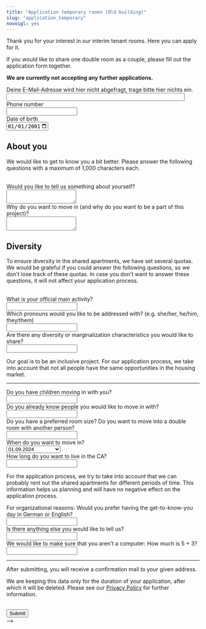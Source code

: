 ```yaml
---
title: "Application temporary rooms (Old building)"
slug: "application_temporary"
novoigl: yes
---
```


<!-- <form action="/bewerbung_befristet/send.php" method="post" accept-charset="utf-8"> -->
<p>Thank you for your interest in our interim tenant rooms. Here you can apply for it.

If you would like to share one double room as a couple, please fill out the application form together.

<b>We are currently not accepting any further applications.</b></p>

<!-- <h2>General questions</h3>
<div class="field">
    <label class="label" for="full_name">Name</label>
  	<div class="control has-icons-left">
        <input type="text" name="full_name" value="" class="input required" maxlength="100" required/>
        <span class="icon is-small is-left">
            <i class="icon-user"></i>
        </span>
    </div>
</div>
<div class="field">
    <label class="label" for="email">E-mail address</label>
    <div class="control has-icons-left">
        <input type="email" name="email" value="" class="input required email"
            id="email" size="55" required/>
        <span class="icon is-small is-left">
            <i class="icon-mail-alt"></i>
        </span>
    </div>
</div>
<!-- Schutz vor der Benutzung des Formulars mit Computern. Es ist wird nicht angezeigt. -->
<div class="field extra-field">
    <label class="label" for="mail">Deine E-Mail-Adresse wird hier nicht
    abgefragt, trage bitte hier nichts ein.</label>
    <div class="control has-icons-left">
        <input type="email" name="mail" value="" class="input email"
            id="mail" size="55"/>
    </div>
</div>
<div class="field">
    <label class="label" for="phone">Phone number</label>
  	<div class="control has-icons-left">
        <input type="text" name="phone" value="" class="input required" maxlength="100" required/>
        <span class="icon is-small is-left">
            <i class="icon-phone"></i>
        </span>
    </div>
</div>
<div class="field">
    <label class="label" for="age">Date of birth</label>
    <div class="control">
        <input class="input required" type="date" id="age" name="age" value="2001-01-01" min="1940-01-01" max="2010-12-31" required/>
    </div>
</div>
<h2>About you</h3>
<p>We would like to get to know you a bit better. Please answer the following questions with a maximum of 1,000 characters each.</p>
<br>
<div class="field">
    <label class="label" for="about_you">Would you like to tell us something about yourself?</label>
    <div class="control">
        <textarea name="about_you" class="textarea" placeholder="" minlength="200" maxlength="1000" required></textarea>
    </div>
</div>
<div class="field">
    <label class="label" for="why_ca">Why do you want to move in (and why do you want to be a part of this project)?</label>
    <div class="control">
        <textarea name="why_ca" class="textarea" placeholder="" minlength="200" maxlength="1000" required></textarea>
    </div>
</div>
<h2>Diversity</h3>
<p>To ensure diversity in the shared apartments, we have set several quotas. We would be grateful if you could answer the following questions, so we don't lose track of these quotas. In case you don't want to answer these questions, it will not affect your application process.</p>
<br>
<div class="field">
    <label class="label" for="occupation">What is your official main activity?</label>
    <div class="control">
        <input class="input" type="text" placeholder="" maxlength="800" name="occupation">
    </div>
</div>
<div class="field">
    <label class="label" for="pronouns">Which pronouns would you like to be addressed with? (e.g. she/her, he/him, they/them)</label>
    <div class="control">
        <input class="input" type="text" placeholder="" maxlength="60" name="pronouns">
    </div>
</div>
<div class="field">
    <label class="label" for="diversity">Are there any diversity or marginalization characteristics you would like to share?</label>
    <div class="control">
        <input class="input" type="text" placeholder="" maxlength="800" name="diversity">
    </div>
    <p class="help">Our goal is to be an inclusive project. For our application process, we take into account that not all people have the same opportunities in the housing market.</p>
</div>
<hr>
<div class="field">
    <label class="label" for="children">Do you have children moving in with you?</label>
    <div class="control">
        <input class="input" type="text" placeholder="" maxlength="60" name="children">
    </div>
</div>
<div class="field">
    <label class="label" for="contacts">Do you already know people you would like to move in with?</label>
    <div class="control">
        <input class="input" type="text" placeholder="" maxlength="60" name="contacts">
    </div>
</div>
<div class="field">
    <label class="label" for="roomsize">Do you have a preferred room size? Do you want to move into a double room with another person?</label>
    <div class="control">
        <input class="input" type="text" placeholder="" maxlength="60" name="roomsize">
    </div>
</div>
<div class="field">
    <label class="label" for="move-in">When do you want to move in?</label>
    <div class="control">
        <div class="select">
            <select name="move-in">
                <option>01.09.2024</option>
                <option>01.10.2024</option>
                <option>Both dates are okay</option>
            </select>
        </div>
    </div>
</div>
<div class="field">
    <label class="label" for="how_long">How long do you want to live in the CA?</label>
    <div class="control">
        <input class="input" type="text" placeholder="" maxlength="60" name="how_long">
    </div>
    <p class="help">For the application process, we try to take into account that we can probably rent out the shared apartments for different periods of time. This information helps us planning and will have no negative effect on the application process.</p>
</div>
<div class="field">
    <label class="label" for="language_application_day">For organizational reasons: Would you prefer having the get-to-know-you day in German or English?</label>
    <div class="control">
        <input class="input" type="text" placeholder="" maxlength="60" name="language_application_day">
    </div>
</div>
<div class="field">
    <label class="label" for="anything_else">Is there anything else you would like to tell us?</label>
    <div class="control">
        <input class="input" type="text" placeholder="" maxlength="800" name="anything_else">
    </div>
</div>
<div class="field">
    <label class="label" for="spam_protection">We would like to make sure that you aren't a computer: How much is 5 + 3?</label>
    <div class="spam_protection">
        <input class="input" type="text" placeholder="" maxlength="10" name="spam_protection">
    </div>
</div>
<hr>
<p>After submitting, you will receive a confirmation mail to your given address.</p>
<p>We are keeping this data only for the duration of your application, after which it will be deleted. Please see our <a href="https://collegiumacademicum.de/datenschutz/">Privacy Policy</a> for further information.</p>
<br>
<div class="field">
    <div class="control">
        <label class="sr-only" for="submit"></label>
          <input type="hidden" name="language" value="de">
        <input type="submit" name="submit" value="Submit" class="button is-link" id="submit">
    </div>
</div>

</form> -->

